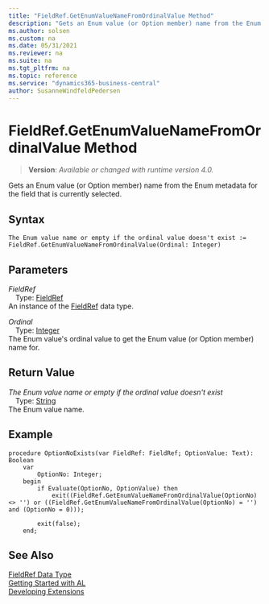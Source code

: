 ```yaml
---
title: "FieldRef.GetEnumValueNameFromOrdinalValue Method"
description: "Gets an Enum value (or Option member) name from the Enum metadata for the field that is currently selected."
ms.author: solsen
ms.custom: na
ms.date: 05/31/2021
ms.reviewer: na
ms.suite: na
ms.tgt_pltfrm: na
ms.topic: reference
ms.service: "dynamics365-business-central"
author: SusanneWindfeldPedersen
---
```

[//]: # (START>DO_NOT_EDIT)
[//]: # (IMPORTANT:Do not edit any of the content between here and the END>DO_NOT_EDIT.)
[//]: # (Any modifications should be made in the .xml files in the ModernDev repo.)
# FieldRef.GetEnumValueNameFromOrdinalValue Method
> **Version**: _Available or changed with runtime version 4.0._

Gets an Enum value (or Option member) name from the Enum metadata for the field that is currently selected.


## Syntax
```
The Enum value name or empty if the ordinal value doesn't exist :=   FieldRef.GetEnumValueNameFromOrdinalValue(Ordinal: Integer)
```
## Parameters
*FieldRef*  
&emsp;Type: [FieldRef](fieldref-data-type.md)  
An instance of the [FieldRef](fieldref-data-type.md) data type.  

*Ordinal*  
&emsp;Type: [Integer](../integer/integer-data-type.md)  
The Enum value's ordinal value to get the Enum value (or Option member) name for.  


## Return Value
*The Enum value name or empty if the ordinal value doesn't exist*  
&emsp;Type: [String](../string/string-data-type.md)  
The Enum value name.


[//]: # (IMPORTANT: END>DO_NOT_EDIT)

## Example

```al
procedure OptionNoExists(var FieldRef: FieldRef; OptionValue: Text): Boolean
    var
        OptionNo: Integer;
    begin
        if Evaluate(OptionNo, OptionValue) then
            exit((FieldRef.GetEnumValueNameFromOrdinalValue(OptionNo) <> '') or ((FieldRef.GetEnumValueNameFromOrdinalValue(OptionNo) = '') and (OptionNo = 0)));

        exit(false);
    end;
```
## See Also
[FieldRef Data Type](fieldref-data-type.md)  
[Getting Started with AL](../../devenv-get-started.md)  
[Developing Extensions](../../devenv-dev-overview.md)